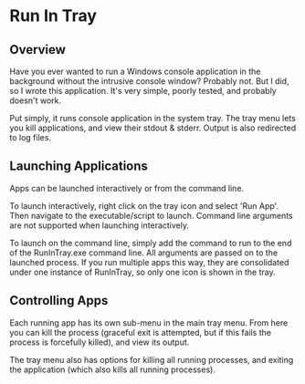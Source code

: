 # Run In Tray

## Overview

Have you ever wanted to run a Windows console application in the
background without the intrusive console window? Probably not.
But I did, so I wrote this application. It's very simple, poorly tested,
and probably doesn't work.

Put simply, it runs console application in the system tray. The tray
menu lets you kill applications, and view their stdout & stderr. Output
is also redirected to log files.

## Launching Applications

Apps can be launched interactively or from the command line.

To launch interactively, right click on the tray icon and select 'Run App'.
Then navigate to the executable/script to launch. Command line arguments
are not supported when launching interactively.

To launch on the command line, simply add the command to run to the end
of the RunInTray.exe command line. All arguments are passed on to the
launched process. If you run multiple apps this way, they are consolidated
under one instance of RunInTray, so only one icon is shown in the tray.

## Controlling Apps

Each running app has its own sub-menu in the main tray menu. From here
you can kill the process (graceful exit is attempted, but if this fails
the process is forcefully killed), and view its output.

The tray menu also has options for killing all running processes, and
exiting the application (which also kills all running processes).